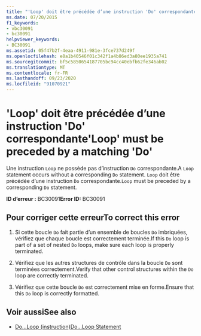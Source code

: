 ```yaml
---
title: "'Loop' doit être précédée d’une instruction 'Do' correspondante"
ms.date: 07/20/2015
f1_keywords:
- vbc30091
- bc30091
helpviewer_keywords:
- BC30091
ms.assetid: 05f47b2f-4eaa-4911-981e-3fce737d249f
ms.openlocfilehash: e8a1b40546f01c342f1a4b86ed3a80ee1935a741
ms.sourcegitcommit: bf5c5850654187705bc94cc40ebfb62fe346ab02
ms.translationtype: MT
ms.contentlocale: fr-FR
ms.lasthandoff: 09/23/2020
ms.locfileid: "91070921"
---
```

# <a name="loop-must-be-preceded-by-a-matching-do"></a><span data-ttu-id="32d63-102">'Loop' doit être précédée d’une instruction 'Do' correspondante</span><span class="sxs-lookup"><span data-stu-id="32d63-102">'Loop' must be preceded by a matching 'Do'</span></span>

<span data-ttu-id="32d63-103">Une instruction `Loop` ne possède pas d’instruction `Do` correspondante.</span><span class="sxs-lookup"><span data-stu-id="32d63-103">A `Loop` statement occurs without a corresponding `Do` statement.</span></span> <span data-ttu-id="32d63-104">`Loop` doit être précédée d’une instruction `Do` correspondante.</span><span class="sxs-lookup"><span data-stu-id="32d63-104">`Loop` must be preceded by a corresponding `Do` statement.</span></span>  
  
 <span data-ttu-id="32d63-105">**ID d’erreur :** BC30091</span><span class="sxs-lookup"><span data-stu-id="32d63-105">**Error ID:** BC30091</span></span>  
  
## <a name="to-correct-this-error"></a><span data-ttu-id="32d63-106">Pour corriger cette erreur</span><span class="sxs-lookup"><span data-stu-id="32d63-106">To correct this error</span></span>  
  
1. <span data-ttu-id="32d63-107">Si cette boucle `Do` fait partie d’un ensemble de boucles `Do` imbriquées, vérifiez que chaque boucle est correctement terminée.</span><span class="sxs-lookup"><span data-stu-id="32d63-107">If this `Do` loop is part of a set of nested `Do` loops, make sure each loop is properly terminated.</span></span>  
  
2. <span data-ttu-id="32d63-108">Vérifiez que les autres structures de contrôle dans la boucle `Do` sont terminées correctement.</span><span class="sxs-lookup"><span data-stu-id="32d63-108">Verify that other control structures within the `Do` loop are correctly terminated.</span></span>  
  
3. <span data-ttu-id="32d63-109">Vérifiez que cette boucle `Do` est correctement mise en forme.</span><span class="sxs-lookup"><span data-stu-id="32d63-109">Ensure that this `Do` loop is correctly formatted.</span></span>  
  
## <a name="see-also"></a><span data-ttu-id="32d63-110">Voir aussi</span><span class="sxs-lookup"><span data-stu-id="32d63-110">See also</span></span>

- [<span data-ttu-id="32d63-111">Do...Loop (instruction)</span><span class="sxs-lookup"><span data-stu-id="32d63-111">Do...Loop Statement</span></span>](../language-reference/statements/do-loop-statement.md)
